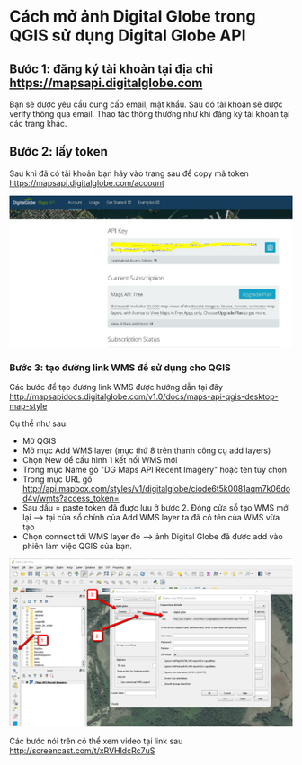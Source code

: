 # Cách mở ảnh Digital Globe trong QGIS sử dụng Digital Globe API

## Bước 1: đăng ký tài khoản tại địa chỉ https://mapsapi.digitalglobe.com
Bạn sẽ được yêu cầu cung cấp email, mật khẩu. Sau đó tài khoản sẽ được verify thông qua email. Thao tác thông thường như khi đăng ký tài khoản tại các trang khác.

## Bước 2: lấy token
Sau khi đã có tài khoản bạn hãy vào trang sau để copy mã token
https://mapsapi.digitalglobe.com/account

![Image of token](https://github.com/hoangvietanh/digitalGlobeQGIS/blob/master/token.JPG)


### Bước 3: tạo đường link WMS để sử dụng cho QGIS
Các bước để tạo đường link WMS được hướng dẫn tại đây http://mapsapidocs.digitalglobe.com/v1.0/docs/maps-api-qgis-desktop-map-style

Cụ thể như sau:
- Mở QGIS
- Mở mục Add WMS layer (mục thứ 8 trên thanh công cụ add layers)
- Chọn New để cấu hình 1 kết nối WMS mới
- Trong mục Name gõ "DG Maps API Recent Imagery" hoặc tên tùy chọn
- Trong mục URL gõ http://api.mapbox.com/styles/v1/digitalglobe/ciode6t5k0081aqm7k06dod4v/wmts?access_token=
- Sau dấu = paste token đã được lưu ở bước 2. Đóng cửa sổ tạo WMS mới lại --> tại của sổ chính của Add WMS layer ta đã có tên của WMS vừa tạo
- Chọn connect tới WMS layer đó --> ảnh Digital Globe đã được add vào phiên làm việc QGIS của bạn.

![Image of WMS](https://github.com/hoangvietanh/digitalGlobeQGIS/blob/master/qgis2.png)


Các bước nói trên có thể xem video tại link sau
http://screencast.com/t/xRVHldcRc7uS
